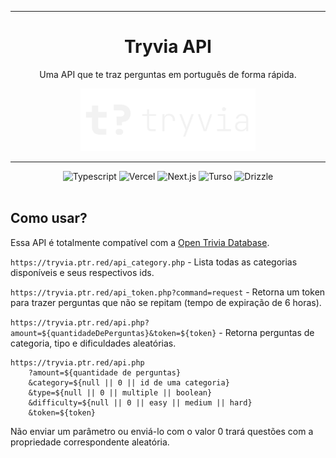 <hr />

<div align="center">
  <h1>Tryvia API</h1>
  <p>Uma API que te traz perguntas em português de forma rápida.</p>
</div>

<div align="center">
  <picture>
    <source media="(prefers-color-scheme: dark)" srcset="./public/logo_dark.svg">
    <img alt="Tryvia API logo" src="./public/logo.svg"  height="100">
  </picture>
</div>

<hr />

<div align="center">
  <img alt="Typescript" src="https://img.shields.io/badge/TYPESCRIPT-000000?style=for-the-badge&logo=TYPESCRIPT&logoColor=3178C6" />
  <img alt="Vercel" src="https://img.shields.io/badge/VERCEL-000000?style=for-the-badge&logo=VERCEL&logoColor=FFFFFF" />
  <img alt="Next.js" src="https://img.shields.io/badge/NEXT.JS-000000?style=for-the-badge&logo=NEXTDOTJS&logoColor=FFFFFF" />
  <img alt="Turso" src="https://img.shields.io/badge/TURSO-000000?style=for-the-badge&logo=TURSO&logoColor=4FF8D2" />
  <img alt="Drizzle" src="https://img.shields.io/badge/DRIZZLE-000000?style=for-the-badge&logo=DRIZZLE&logoColor=C5F74F" />
</div>

<br />

## Como usar?

Essa API é totalmente compatível com a [Open Trivia Database](https://opentdb.com/).

`https://tryvia.ptr.red/api_category.php` - Lista todas as categorias disponíveis e seus respectivos ids.

`https://tryvia.ptr.red/api_token.php?command=request` - Retorna um token para trazer perguntas que não se repitam (tempo de expiração de 6 horas).

`https://tryvia.ptr.red/api.php?amount=${quantidadeDePerguntas}&token=${token}` - Retorna perguntas de categoria, tipo e dificuldades aleatórias.

```url
https://tryvia.ptr.red/api.php
    ?amount=${quantidade de perguntas}
    &category=${null || 0 || id de uma categoria}
    &type=${null || 0 || multiple || boolean}
    &difficulty=${null || 0 || easy || medium || hard}
    &token=${token}
```

Não enviar um parâmetro ou enviá-lo com o valor 0 trará questões com a propriedade correspondente aleatória.

